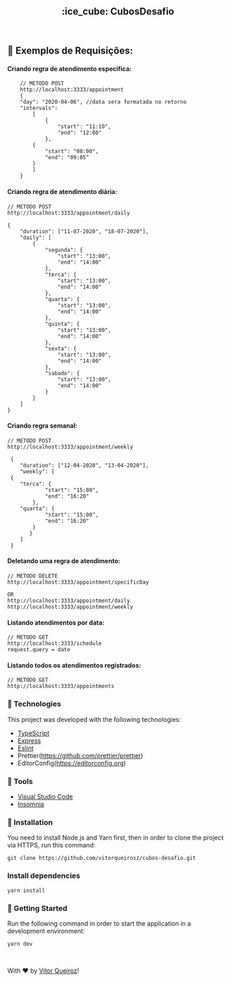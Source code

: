 

 <h2 align="center">:ice_cube: CubosDesafio</h2>
 
</br>

## 📌 Exemplos de Requisições:

#### Criando regra de atendimento especifica:
        // METODO POST
        http://localhost:3333/appointment
        {
        "day": "2020-04-06", //data sera formatada no retorno
        "intervals": 
            [
                {
                    "start": "11:10",
                    "end": "12:00"
                },
            {
                "start": "08:00",
                "end": "09:05"
            }
            ]
        }
        
#### Criando regra de atendimento diária:
    // METODO POST
    http://localhost:3333/appointment/daily
    
    {
        "duration": ["11-07-2020", "18-07-2020"],
        "daily": [
            {
                "segunda": {
                    "start": "13:00",
                    "end": "14:00"
                },
                "terca": {
                    "start": "13:00",
                    "end": "14:00"
                },
                "quarta": {
                    "start": "13:00",
                    "end": "14:00"
                },
                "quinta": {
                    "start": "13:00",
                    "end": "14:00"
                },
                "sexta": {
                    "start": "13:00",
                    "end": "14:00"
                },
                "sabado": {
                    "start": "13:00",
                    "end": "14:00"
                }
            }
        ]
    }
    
#### Criando regra semanal:
    // METODO POST
    http://localhost:3333/appointment/weekly

	 {
        "duration": ["12-04-2020", "13-04-2020"],
        "weekly": [
     {
        "terca": {
                "start": "15:00",
                "end": "16:20"
            },
        "quarta": {
                "start": "15:00",
                "end": "16:20"
            }
           }
        ]
     }	
    
#### Deletando uma regra de atendimento:
    // METODO DELETE
    http://localhost:3333/appointment/specificDay
    
    OR
    http://localhost:3333/appointment/daily
    http://localhost:3333/appointment/weekly
    
#### Listando atendimentos por data:
    // METODO GET
    http://localhost:3333/schedule
    request.query = date

#### Listando todos os atendimentos registrados:
    // METODO GET
    http://localhost:3333/appointments
    

    
### :rocket: Technologies

This project was developed with the following technologies:

- [TypeScript](https://github.com/Microsoft/TypeScript)
- [Express](https://github.com/expressjs/express)
- [Eslint](https://github.com/eslint/eslint)
- Prettier(https://github.com/prettier/prettier)
- EditorConfig(https://editorconfig.org)

### :hammer: Tools
- [Visual Studio Code](https://code.visualstudio.com)
- [Insomnia](https://insomnia.rest)

### 👷 Installation
You need to install Node.js and Yarn first, then in order to clone the project via HTTPS, run this command:

    git clone https://github.com/vitorqueirosz/cubos-desafio.git

### Install dependencies

    yarn install

### 🏃 Getting Started
Run the following command in order to start the application in a development environment:

    yarn dev
</br>


With ♥ by [Vitor Queiroz](https://www.linkedin.com/in/vitor-queiroz-4b32131a3/)!

